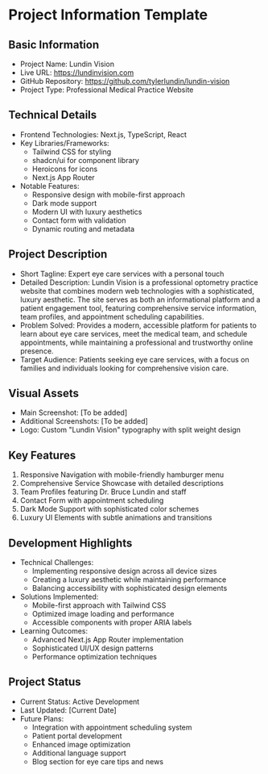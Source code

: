 # Project Information Template

## Basic Information
- Project Name: Lundin Vision
- Live URL: https://lundinvision.com
- GitHub Repository: https://github.com/tylerlundin/lundin-vision
- Project Type: Professional Medical Practice Website

## Technical Details
- Frontend Technologies: Next.js, TypeScript, React
- Key Libraries/Frameworks: 
  - Tailwind CSS for styling
  - shadcn/ui for component library
  - Heroicons for icons
  - Next.js App Router
- Notable Features:
  - Responsive design with mobile-first approach
  - Dark mode support
  - Modern UI with luxury aesthetics
  - Contact form with validation
  - Dynamic routing and metadata

## Project Description
- Short Tagline: Expert eye care services with a personal touch
- Detailed Description: Lundin Vision is a professional optometry practice website that combines modern web technologies with a sophisticated, luxury aesthetic. The site serves as both an informational platform and a patient engagement tool, featuring comprehensive service information, team profiles, and appointment scheduling capabilities.
- Problem Solved: Provides a modern, accessible platform for patients to learn about eye care services, meet the medical team, and schedule appointments, while maintaining a professional and trustworthy online presence.
- Target Audience: Patients seeking eye care services, with a focus on families and individuals looking for comprehensive vision care.

## Visual Assets
- Main Screenshot: [To be added]
- Additional Screenshots: [To be added]
- Logo: Custom "Lundin Vision" typography with split weight design

## Key Features
1. Responsive Navigation with mobile-friendly hamburger menu
2. Comprehensive Service Showcase with detailed descriptions
3. Team Profiles featuring Dr. Bruce Lundin and staff
4. Contact Form with appointment scheduling
5. Dark Mode Support with sophisticated color schemes
6. Luxury UI Elements with subtle animations and transitions

## Development Highlights
- Technical Challenges:
  - Implementing responsive design across all device sizes
  - Creating a luxury aesthetic while maintaining performance
  - Balancing accessibility with sophisticated design elements
- Solutions Implemented:
  - Mobile-first approach with Tailwind CSS
  - Optimized image loading and performance
  - Accessible components with proper ARIA labels
- Learning Outcomes:
  - Advanced Next.js App Router implementation
  - Sophisticated UI/UX design patterns
  - Performance optimization techniques

## Project Status
- Current Status: Active Development
- Last Updated: [Current Date]
- Future Plans:
  - Integration with appointment scheduling system
  - Patient portal development
  - Enhanced image optimization
  - Additional language support
  - Blog section for eye care tips and news